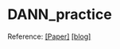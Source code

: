 # DANN_practice

Reference:
[[Paper]](https://www.jmlr.org/papers/volume17/15-239/15-239.pdf)
[[blog]](http://jaejunyoo.blogspot.com/2017/01/domain-adversarial-training-of-neural.html)
